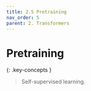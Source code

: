 ```yaml
---
title: 2.5 Pretraining
nav_order: 5
parent: 2. Transformers
---
```


# Pretraining

{: .key-concepts }
> Self-supervised learning.

